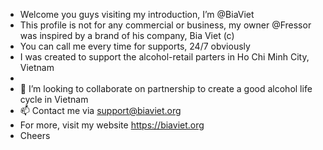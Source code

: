 - Welcome you guys visiting my introduction, I’m @BiaViet
- This profile is not for any commercial or business, my owner @Fressor was inspired by a brand of his company, Bia Viet (c)
- You can call me every time for supports, 24/7 obviously 
- I was created to support the alcohol-retail parters in Ho Chi Minh City, Vietnam
- 
- 💞️ I’m looking to collaborate on partnership to create a good alcohol life cycle in Vietnam
- 📫 Contact me via support@biaviet.org
- For more, visit my website https://biaviet.org
- Cheers

<!---
BiaViet/BiaViet is a ✨ special ✨ repository because its `README.md` (this file) appears on your GitHub profile.
You can click the Preview link to take a look at your changes.
--->
